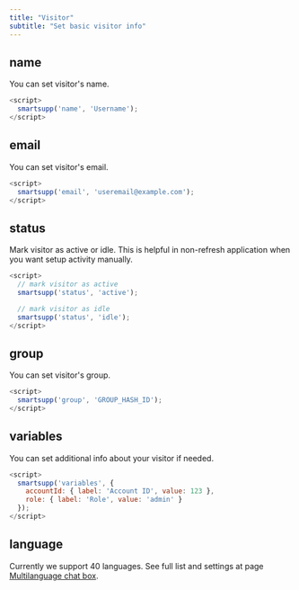 ```yaml
---
title: "Visitor"
subtitle: "Set basic visitor info"
---
```


## name

You can set visitor's name.

```js
<script>
  smartsupp('name', 'Username');
</script>
```

## email

You can set visitor's email.

```js
<script>
  smartsupp('email', 'useremail@example.com');
</script>
```

## status

Mark visitor as active or idle. This is helpful in non-refresh application when you want setup activity manually.

```js
<script>
  // mark visitor as active
  smartsupp('status', 'active');

  // mark visitor as idle
  smartsupp('status', 'idle');
</script>
```

## group

You can set visitor's group.

```js
<script>
  smartsupp('group', 'GROUP_HASH_ID');
</script>
```

## variables

You can set additional info about your visitor if needed.

```js
<script>
  smartsupp('variables', {
    accountId: { label: 'Account ID', value: 123 },
    role: { label: 'Role', value: 'admin' }
  });
</script>
```

## language

Currently we support 40 languages. See full list and settings at page [Multilanguage chat box](/docs/examples/multilanguage-chat-box/).